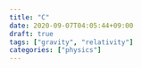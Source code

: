 ```yaml
---
title: "C"
date: 2020-09-07T04:05:44+09:00
draft: true
tags: ["gravity", "relativity"]
categories: ["physics"]
---
```


